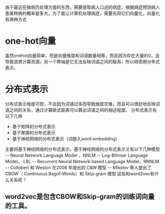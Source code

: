 由于最近在做病历处理方面的东西，需要提取病人口述的病症，根据病症预测病人患某种病的概率是多大。为了能让计算机处理病症，需要先将它们向量化，向量化有两种方式
# one-hot向量
虽然onehot向量简单，但是向量维度和词语数量相等，而且因为存在大量的0，会导致浪费计算资源。另一个弊端是它无法反映词语之间的联系，所以转而用分布式表示。
# 分布式表示
分布式表示维度可控，不会因为词语过多而导致维度灾难，而且可以很好地反映词语之间的关系，通过计算欧式距离可以算出词语之间的相近程度。
分布式表示有以下几种
- 基于矩阵的分布式表示
- 基于聚类的分布式表示
- 基于神经网络的分布式表示（词嵌入word embedding）

主要将基于神经网络的分布式表示，基于神经网络的分布式表示又有以下几种模型
-- Neural Network Language Model ，NNLM
-- Log-Bilinear Language Model， LBL
-- Recurrent Neural Network based Language Model，RNNLM
-- Collobert 和 Weston 在2008 年提出的 C&W 模型
-- Mikolov 等人提出了 CBOW（ Continuous Bagof-Words）和 Skip-gram 模型
这些和word2vec有什么关系呢？
## word2vec是包含CBOW和Skip-gram的训练词向量的工具。

